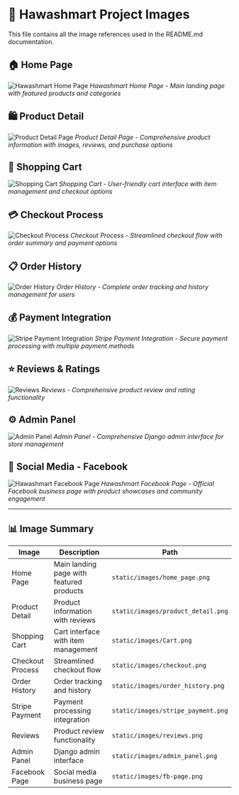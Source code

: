 # 📸 Hawashmart Project Images

This file contains all the image references used in the README.md documentation.

## 🏠 Home Page
![Hawashmart Home Page](static/images/home_page.png)
*Hawashmart Home Page - Main landing page with featured products and categories*

## 🛍️ Product Detail
![Product Detail Page](static/images/product_detail.png)
*Product Detail Page - Comprehensive product information with images, reviews, and purchase options*

## 🛒 Shopping Cart
![Shopping Cart](static/images/Cart.png)
*Shopping Cart - User-friendly cart interface with item management and checkout options*

## 💳 Checkout Process
![Checkout Process](static/images/checkout.png)
*Checkout Process - Streamlined checkout flow with order summary and payment options*

## 📋 Order History
![Order History](static/images/order_history.png)
*Order History - Complete order tracking and history management for users*

## 💰 Payment Integration
![Stripe Payment Integration](static/images/stripe_payment.png)
*Stripe Payment Integration - Secure payment processing with multiple payment methods*

## ⭐ Reviews & Ratings
![Reviews](static/images/reviews.png)
*Reviews - Comprehensive product review and rating functionality*

## ⚙️ Admin Panel
![Admin Panel](static/images/admin_panel.png)
*Admin Panel - Comprehensive Django admin interface for store management*

## 📘 Social Media - Facebook
![Hawashmart Facebook Page](static/images/fb-page.png)
*Hawashmart Facebook Page - Official Facebook business page with product showcases and community engagement*

---

## 📊 Image Summary

| Image | Description | Path |
|-------|-------------|------|
| Home Page | Main landing page with featured products | `static/images/home_page.png` |
| Product Detail | Product information with reviews | `static/images/product_detail.png` |
| Shopping Cart | Cart interface with item management | `static/images/Cart.png` |
| Checkout Process | Streamlined checkout flow | `static/images/checkout.png` |
| Order History | Order tracking and history | `static/images/order_history.png` |
| Stripe Payment | Payment processing integration | `static/images/stripe_payment.png` |
| Reviews | Product review functionality | `static/images/reviews.png` |
| Admin Panel | Django admin interface | `static/images/admin_panel.png` |
| Facebook Page | Social media business page | `static/images/fb-page.png` |
